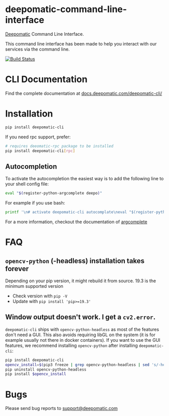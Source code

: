 # deepomatic-command-line-interface

[Deepomatic](https://www.deepomatic.com) Command Line Interface.

This command line interface has been made to help you interact with our services via the command line.

[![Build Status](https://travis-ci.com/Deepomatic/deepocli.svg?branch=master)](https://travis-ci.com/Deepomatic/deepocli)

# CLI Documentation

Find the complete documentation at [docs.deepomatic.com/deepomatic-cli/](https://docs.deepomatic.com/deepomatic-cli/)

# Installation

```bash
pip install deepomatic-cli
```

If you need rpc support, prefer:
```bash
# requires deeomatic-rpc package to be installed
pip install deepomatic-cli[rpc]
```

## Autocompletion

To activate the autocompletion the easiest way is to add the following line to your shell config file:

```bash
eval "$(register-python-argcomplete deepo)"
```

For example if you use bash:

```bash
printf '\n# activate deepomatic-cli autocomplate\neval "$(register-python-argcomplete deepo)"\n\n' >> ~/.bashrc
```

For a more information, checkout the documentation of [argcomplete](https://github.com/kislyuk/argcomplete)

# FAQ

## `opencv-python` (-headless) installation takes forever

Depending on your pip version, it might rebuild it from source. 19.3 is the minimum supported version
- Check version with `pip -V`
- Update with `pip install 'pip>=19.3'`

## Window output doesn't work. I get a `cv2.error`.

`deepomatic-cli` ships with `opencv-python-headless` as most of the features don't need a GUI.
This also avoids requiring libGL on the system (it is for example usually not there in docker containers).
If you want to use the GUI features, we recommend installing `opencv-python` after installing `deepomatic-cli`:
```bash
pip install deepomatic-cli
opencv_install=$(pip3 freeze | grep opencv-python-headless | sed 's/-headless//g')
pip uninstall opencv-python-headless
pip install $opencv_install
```


# Bugs

Please send bug reports to support@deepomatic.com
